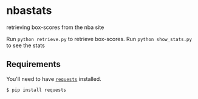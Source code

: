 nbastats
========

retrieving box-scores from the nba site

Run `python retrieve.py` to retrieve box-scores.
Run `python show_stats.py` to see the stats

Requirements
------------

You'll need to have [`requests`](http://www.python-requests.org/en/latest/) installed.

    $ pip install requests
